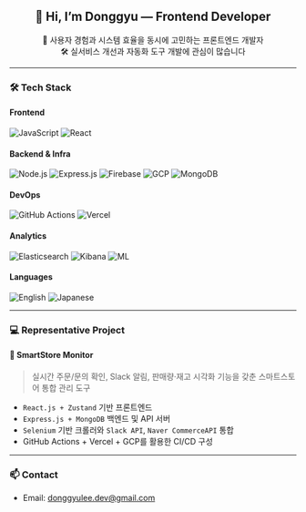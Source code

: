 <h2 align="center">👋 Hi, I’m Donggyu — Frontend Developer</h2>

<p align="center">
🚀 사용자 경험과 시스템 효율을 동시에 고민하는 프론트엔드 개발자<br/>
🛠️ 실서비스 개선과 자동화 도구 개발에 관심이 많습니다
</p>

---

### 🛠️ Tech Stack

#### Frontend  
![JavaScript](https://img.shields.io/badge/JavaScript-ES6+-F7DF1E?style=flat-square&logo=javascript&logoColor=black)
![React](https://img.shields.io/badge/React.js-61DAFB?style=flat-square&logo=react&logoColor=black)

#### Backend & Infra  
![Node.js](https://img.shields.io/badge/Node.js-339933?style=flat-square&logo=node.js&logoColor=white)
![Express.js](https://img.shields.io/badge/Express.js-000000?style=flat-square&logo=express&logoColor=white)
![Firebase](https://img.shields.io/badge/Firebase-FFCA28?style=flat-square&logo=firebase&logoColor=black)
![GCP](https://img.shields.io/badge/GCP-4285F4?style=flat-square&logo=googlecloud&logoColor=white)
![MongoDB](https://img.shields.io/badge/MongoDB-47A248?style=flat-square&logo=mongodb&logoColor=white)

#### DevOps  
![GitHub Actions](https://img.shields.io/badge/GitHub_Actions-2088FF?style=flat-square&logo=githubactions&logoColor=white)
![Vercel](https://img.shields.io/badge/Vercel-000000?style=flat-square&logo=vercel&logoColor=white)

#### Analytics  
![Elasticsearch](https://img.shields.io/badge/Elasticsearch-005571?style=flat-square&logo=elasticsearch&logoColor=white)
![Kibana](https://img.shields.io/badge/Kibana-E8478B?style=flat-square&logo=kibana&logoColor=white)
![ML](https://img.shields.io/badge/Machine_Learning-FF6F00?style=flat-square&logo=python&logoColor=white)

#### Languages  
![English](https://img.shields.io/badge/English-Intermediate_High-blue?style=flat-square)
![Japanese](https://img.shields.io/badge/Japanese-Intermediate_Low-red?style=flat-square)

---

### 💻 Representative Project

#### 🛒 SmartStore Monitor  
> 실시간 주문/문의 확인, Slack 알림, 판매량·재고 시각화 기능을 갖춘 스마트스토어 통합 관리 도구

- `React.js + Zustand` 기반 프론트엔드
- `Express.js + MongoDB` 백엔드 및 API 서버
- `Selenium` 기반 크롤러와 `Slack API`, `Naver CommerceAPI` 통합
- GitHub Actions + Vercel + GCP를 활용한 CI/CD 구성

---

### 📫 Contact

- Email: donggyulee.dev@gmail.com
